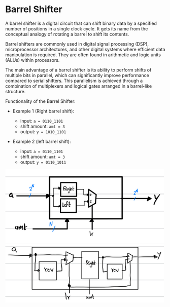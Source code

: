 # Barrel Shifter 

A barrel shifter is a digital circuit that can shift binary data by a specified number of positions in a single clock cycle. It gets its name from the conceptual analogy of rotating a barrel to shift its contents.

Barrel shifters are commonly used in digital signal processing (DSP), microprocessor architectures, and other digital systems where efficient data manipulation is required. They are often found in arithmetic and logic units (ALUs) within processors.

The main advantage of a barrel shifter is its ability to perform shifts of multiple bits in parallel, which can significantly improve performance compared to serial shifters. This parallelism is achieved through a combination of multiplexers and logical gates arranged in a barrel-like structure.

Functionality of the Barrel Shifter: 
- Example 1 (Right barrel shift): 
    - input:        `a = 0110_1101`
    - shift amount: `amt = 3`    
    - output:        `y = 1010_1101`

- Example 2 (left barrel shift):
    - input:        `a = 0110_1101`
    - shift amount: `amt = 3`    
    - output:        `y = 0110_1011`


<img src='./pictures/multi_function_barrel_shifter.jpg' width='500'>




<img src='./pictures/multi_function_barrel_shifter_reverser.jpg' width='500'>

